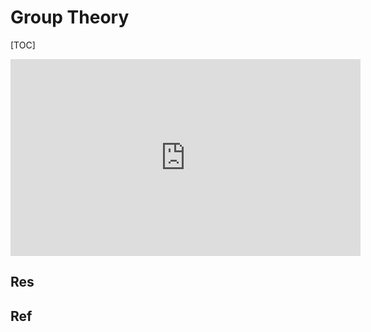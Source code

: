# Group Theory

[TOC]



<iframe width="560" height="315" src="https://www.youtube.com/embed/mH0oCDa74tE" title="YouTube video player" frameborder="0" allow="accelerometer; autoplay; clipboard-write; encrypted-media; gyroscope; picture-in-picture" allowfullscreen></iframe>



## Res



## Ref



[群论简介]: https://oi-wiki.org/math/group-theory/#商群
[商群]: https://math.fandom.com/zh/wiki/商群?variant=zh
[群的引入，子群与商群 - 汝成的文章 - 知乎]: https://zhuanlan.zhihu.com/p/34104381
